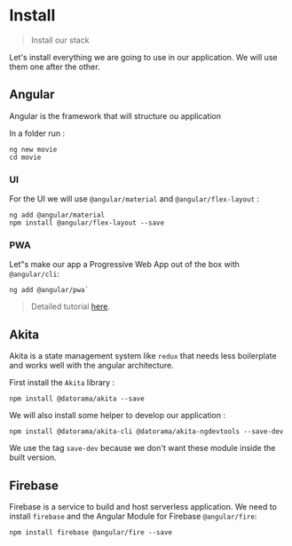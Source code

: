 # Install

> Install our stack

Let's install everything we are going to use in our application. We will use them one after the other.

## Angular
Angular is the framework that will structure ou application

In a folder run : 
```
ng new movie
cd movie
```

### UI
For the UI we will use `@angular/material` and `@angular/flex-layout`  : 

```
ng add @angular/material
npm install @angular/flex-layout --save
```

### PWA 
Let"s make our app a Progressive Web App out of the box with `@angular/cli`:
```
ng add @angular/pwa`
```

> Detailed tutorial [here](https://angular.io/guide/service-worker-getting-started).

## Akita

Akita is a state management system like `redux` that needs less boilerplate and works well with the angular architecture.

First install the `Akita` library :
```
npm install @datorama/akita --save
```
We will also install some helper to develop our application : 
```
npm install @datorama/akita-cli @datorama/akita-ngdevtools --save-dev
```
We use the tag `save-dev` because we don't want these module inside the built version.
  

## Firebase

Firebase is a service to build and host serverless application.
We need to install `firebase` and the Angular Module for Firebase `@angular/fire`: 
```
npm install firebase @angular/fire --save
```
